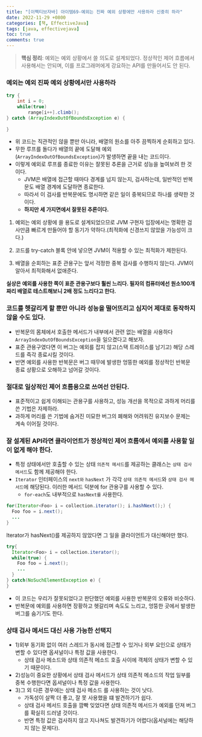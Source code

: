 ```yaml
---
title: "[이펙티브자바] 아이템69-예외는 진짜 예외 상황에만 사용하라 신중히 하라"
date: 2022-11-29 +0800
categories: [책, EffectiveJava]
tags: [java, effectivejava]
toc: true
comments: true
---
```


> **핵심 정리**: 예외는 예외 상황에서 쓸 의도로 설계되었다. 정상적인 제어 흐름에서 사용해서는 안되며, 이를 프로그래머에게 강요하는 API를 만들어서도 안 된다.

### 예외는 예외 진짜 예외 상황에서만 사용하라

```java
try {
    int i = 0;
    while(true)
        range[i++].climb();
} catch (ArrayIndexOutOfBoundsException e) {
   
}
```

- 위 코드는 직관적인 않을 뿐만 아니라, 배열의 원소를 아주 끔찍하게 순회하고 있다.
- 무한 루프를 돌다가 배열의 끝에 도달해 예외(`ArrayIndexOutOfBoundsException`)가 발생하면 끝을 내는 코드이다.
- 이렇게 예외로 루프를 종료한 이유는 잘못된 추론을 근거로 성능을 높여보려 한 것이다.
    - JVM은 배열에 접근할 때마다 경계를 넘지 않는지, 검사하는데, 일반적인 반복문도 배열 경계에 도달하면 종료한다.
    - 따라서 이 검사를 반복문에도 명시하면 같은 일이 중복되므로 하나를 생략한 것이다.
    - <b>하지만 세 가지면에서 잘못된 추론이다.</b>

1) 예외는 예외 상황에 쓸 용도로 설계되었으므로 JVM 구현자 입장에서는 명확한 검사만큼 빠르게 만들어야 할 동기가 약하다.(최적화에 신경쓰지 않았을 가능성이 크다.)

2) 코드를 try-catch 블록 안에 넣으면 JVM이 적용할 수 있는 최적화가 제한된다.

3) 배열을 순회하는 표준 관용구는 앞서 걱정한 중복 검사를 수행하지 않는다. JVM이 알아서 최적화해서 없애준다.

<b>실상은 예외를 사용한 쪽이 표준 관용구보다 훨씬 느리다. 필자의 컴퓨터에선 원소100개짜리 배열로 테스트해보니 2배 정도 느리다고 한다.</b>

### 코드를 헷갈리게 할 뿐만 아니라 성능을 떨어뜨리고 심지어 제대로 동작하지 않을 수도 있다.
- 반복문의 몸체에서 호출한 메서드가 내부에서 관련 없는 배열을 사용하다 `ArrayIndexOutOfBoundsException`을 일으켰다고 해보자. 
- 표준 관용구였다면 이 버그는 예외를 잡지 않고(스택 트레이스를 남기고) 해당 스레드를 즉각 종료시킬 것이다.
- 반면 예외를 사용한 반복문은 버그 때무에 발생한 엉뚱한 예외를 정상적인 반복문 종료 상황으로 오해하고 넘어갈 것이다.

### 절대로 일상적인 제어 흐름용으로 쓰여선 안된다.
- 표준적이고 쉽게 이해되는 관용구를 사용하고, 성능 개선을 목적으로 과하게 머리를 쓴 기법은 자제하라.
- 과하게 머리를 쓴 기법에 숨겨진 미묘한 버그의 폐해와 어려워진 유지보수 문제는 계속 이어질 것이다.

### 잘 설계된 API라면 클라이언트가 정상적인 제어 흐름에서 예외를 사용할 일이 없게 해야 한다.
- 특정 상태에서만 호출할 수 있는 상태 `의존적 메서드`를 제공하는 클래스는 `상태 검사 메서드`도 함께 제공해야 한다.
- `Iterator` 인터페이스의 `next와` `hasNext` 가 각각 `상태 의존적 메서드`와 `상태 검사 메서드`에 해당된다. 이러한 메서드 덕분에 for 관용구를 사용할 수 있다. 
    - `for-each`도 내부적으로 `hasNext를` 사용한다.


```java
for(Iterator<Foo> i = collection.iterator(); i.hashNext();) {
  Foo foo = i.next();
  ...
}
```

Iterator가 hasNext()를 제공하지 않았다면 그 일을 클라이언트가 대신해야만 했다.

```java
try{
  Iterator<Foo> i = collection.iterator();
  while(true) {
    Foo foo = i.next();
    ...
  }
} catch(NoSuchElementException e) {
}
```

- 이 코드는 우리가 잘못되었다고 판단했던 예외를 사용한 반복문의 오류와 비슷하다.
- 반복문에 예외를 사용하면 장황하고 헷갈리며 속도도 느리고, 엉뚱한 곳에서 발생한 버그를 숨기기도 한다.

### 상태 검사 메서드 대신 사용 가능한 선택지
- 1)외부 동기화 없이 여러 스레드가 동시에 접근할 수 있거나 외부 요인으로 상태가 변할 수 있다면 옵셔널이나 특정 값을 사용한다.
    - 상태 검사 메소드와 상태 의존적 메소드 호출 사이에 객체의 상태가 변할 수 있기 때문이다.
- 2)성능이 중요한 상황에서 상태 검사 메서드가 상태 의존적 메소드의 작업 일부를 중복 수행한다면 옵셔널이나 특정 값을 사용한다.
- 3)그 외 다른 경우에는 상태 검사 메소드 를 사용하는 것이 낫다.
    - 가독성이 살짝 더 좋고, 잘 못 사용했을 떄 발견하기가 쉽다.
    - 상태 검사 메서드 호출을 깜빡 잊었다면 상태 의존적 메서드가 예외를 던져 버그를 확실히 드러낼 것이다.
    - 반면 특정 값은 검사하지 않고 지나쳐도 발견하기가 어렵다(옵셔널에는 해당하지 않는 문제다).

